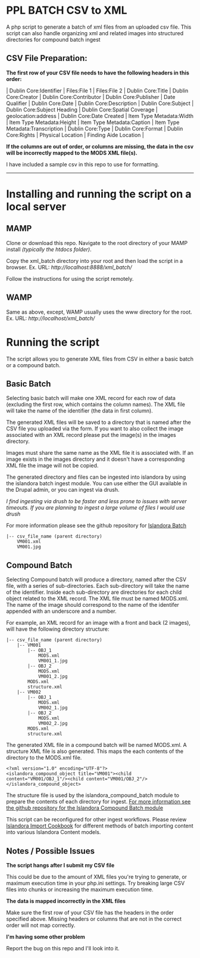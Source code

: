 # PPL BATCH CSV to XML

A php script to generate a batch of xml files from an uploaded csv file. This script can also handle organizing xml and related images into structured directories for compound batch ingest

CSV File Preparation:
------
__The first row of your CSV file needs to have the following headers in this order:__

| Dublin Core:Identifier | Files:File 1 | Files:File 2 | Dublin Core:Title | Dublin Core:Creator | Dublin Core:Contributor | Dublin Core:Publisher | Date Qualifier | Dublin Core:Date | Dublin Core:Description | Dublin Core:Subject | Dublin Core:Subject Heading | Dublin Core:Spatial Coverage | geolocation:address | Dublin Core:Date Created | Item Type Metadata:Width | Item Type Metadata:Height | Item Type Metadata:Caption | Item Type Metadata:Transcription | Dublin Core:Type | Dublin Core:Format | Dublin Core:Rights | Physical Location | Finding Aide Location |

__If the columns are out of order, or columns are missing, the data in the csv will be incorrectly mapped to the MODS XML file(s).__

I have included a sample csv in this repo to use for formatting.

---

Installing and running the script on a local server
======

MAMP
------

Clone or download this repo. Navigate to the root directory of your MAMP install _(typically the htdocs folder)_.

Copy the xml_batch directory into your root and then load the script in a browser. 
Ex. URL: _http://localhost:8888/xml_batch/_

Follow the instructions for using the script remotely.

WAMP
------

Same as above, except, WAMP usually uses the www directory for the root.
Ex. URL: _http://localhost/xml_batch/_


Running the script
======
The script allows you to generate XML files from CSV in either a basic batch or a compound batch.

Basic Batch
------
Selecting basic batch will make one XML record for each row of data (excluding the first row, which contains the column names). The XML file will take the name of the identifier (the data in first column).

The generated XML files will be saved to a directory that is named after the CSV file you uploaded via the form.
If you want to also collect the image associated with an XML record please put the image(s) in the images directory. 

Images must share the same name as the XML file it is associated with. If an image exists in the images directory and it doesn't have a corresponding XML file the image will not be copied.

The generated directory and files can be ingested into islandora by using the islandora batch ingest module.  You can use either the GUI available in the Drupal admin, or you can ingest via drush.

*I find ingesting via drush to be faster and less prone to issues with server timeouts. If you are planning to ingest a large volume of files I would use drush*

For more information please see the github repository for [Islandora Batch](https://github.com/Islandora/islandora_batch)

```
|-- csv_file_name (parent directory)
	VM001.xml
	VM001.jpg

```

Compound Batch
------
Selecting Compound batch will produce a directory, named after the CSV file, with a series of sub-directories. Each sub-directory will take the name of the identifier. Inside each sub-directory are directories for each child object related to the XML record. The XML file must be named MODS.xml. The name of the image should correspond to the name of the identifer appended with an underscore and a number.  

For example, an XML record for an image with a front and back (2 images), will have the following directory structure:
```
|-- csv_file_name (parent directory)
	|-- VM001
		|-- OBJ_1
			MODS.xml
			VM001_1.jpg
		|-- OBJ_2
			MODS.xml
			VM001_2.jpg
		MODS.xml
		structure.xml
	|-- VM002
		|-- OBJ_1
			MODS.xml
			VM002_1.jpg
		|-- OBJ_2
			MODS.xml
			VM002_2.jpg
		MODS.xml
		structure.xml
```

The generated XML file in a compound batch will be named MODS.xml. A structure XML file is also generated. This maps the each contents of the directory to the MODS.xml file.

```
<?xml version="1.0" encoding="UTF-8"?>
<islandora_compound_object title="VM001"><child content="VM001/OBJ_1"/><child content="VM001/OBJ_2"/></islandora_compound_object>
``` 

The structure file is used by the islandora_compound_batch module to prepare the contents of each directory for ingest. [For more information see the github repository for the Islandora Compound Batch module](https://github.com/MarcusBarnes/islandora_compound_batch)

This script can be reconfigured for other ingest workflows. Please review [Islandora Import Cookbook](https://github.com/MarcusBarnes/mik/wiki/Cookbook:-Importing-your-packages-into-Islandora) for different methods of batch importing content into various Islandora Content models.

Notes / Possible Issues
------

**The script hangs after I submit my CSV file**

This could be due to the amount of XML files you're trying to generate, or maximum execution time in your php.ini settings.  Try breaking large CSV files into chunks or increasing the maximum execution time.

**The data is mapped incorrectly in the XML files**

Make sure the first row of your CSV file has the headers in the order specified above. Missing headers or columns that are not in the correct order will not map correctly.

**I'm having some other problem**

Report the bug on this repo and I'll look into it.




